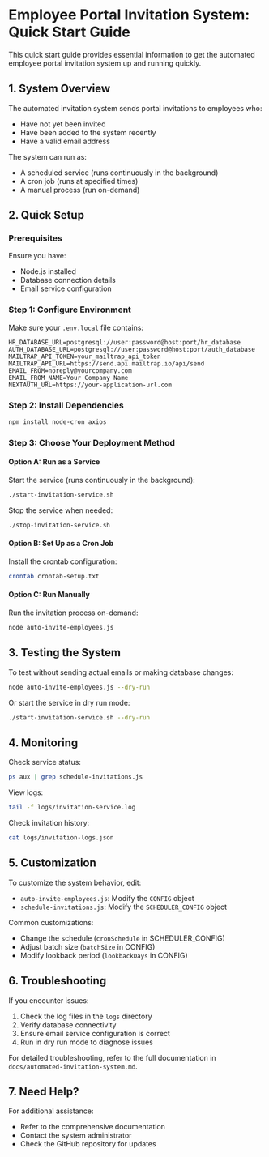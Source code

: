 # Employee Portal Invitation System: Quick Start Guide

This quick start guide provides essential information to get the automated employee portal invitation system up and running quickly.

## 1. System Overview

The automated invitation system sends portal invitations to employees who:
- Have not yet been invited
- Have been added to the system recently
- Have a valid email address

The system can run as:
- A scheduled service (runs continuously in the background)
- A cron job (runs at specified times)
- A manual process (run on-demand)

## 2. Quick Setup

### Prerequisites

Ensure you have:
- Node.js installed
- Database connection details
- Email service configuration

### Step 1: Configure Environment

Make sure your `.env.local` file contains:

```
HR_DATABASE_URL=postgresql://user:password@host:port/hr_database
AUTH_DATABASE_URL=postgresql://user:password@host:port/auth_database
MAILTRAP_API_TOKEN=your_mailtrap_api_token
MAILTRAP_API_URL=https://send.api.mailtrap.io/api/send
EMAIL_FROM=noreply@yourcompany.com
EMAIL_FROM_NAME=Your Company Name
NEXTAUTH_URL=https://your-application-url.com
```

### Step 2: Install Dependencies

```bash
npm install node-cron axios
```

### Step 3: Choose Your Deployment Method

#### Option A: Run as a Service

Start the service (runs continuously in the background):

```bash
./start-invitation-service.sh
```

Stop the service when needed:

```bash
./stop-invitation-service.sh
```

#### Option B: Set Up as a Cron Job

Install the crontab configuration:

```bash
crontab crontab-setup.txt
```

#### Option C: Run Manually

Run the invitation process on-demand:

```bash
node auto-invite-employees.js
```

## 3. Testing the System

To test without sending actual emails or making database changes:

```bash
node auto-invite-employees.js --dry-run
```

Or start the service in dry run mode:

```bash
./start-invitation-service.sh --dry-run
```

## 4. Monitoring

Check service status:

```bash
ps aux | grep schedule-invitations.js
```

View logs:

```bash
tail -f logs/invitation-service.log
```

Check invitation history:

```bash
cat logs/invitation-logs.json
```

## 5. Customization

To customize the system behavior, edit:

- `auto-invite-employees.js`: Modify the `CONFIG` object
- `schedule-invitations.js`: Modify the `SCHEDULER_CONFIG` object

Common customizations:
- Change the schedule (`cronSchedule` in SCHEDULER_CONFIG)
- Adjust batch size (`batchSize` in CONFIG)
- Modify lookback period (`lookbackDays` in CONFIG)

## 6. Troubleshooting

If you encounter issues:

1. Check the log files in the `logs` directory
2. Verify database connectivity
3. Ensure email service configuration is correct
4. Run in dry run mode to diagnose issues

For detailed troubleshooting, refer to the full documentation in `docs/automated-invitation-system.md`.

## 7. Need Help?

For additional assistance:
- Refer to the comprehensive documentation
- Contact the system administrator
- Check the GitHub repository for updates

